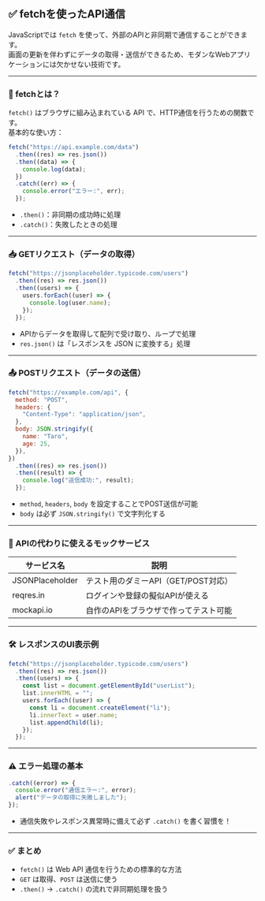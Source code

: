 ## ✅ fetchを使ったAPI通信

JavaScriptでは `fetch` を使って、外部のAPIと非同期で通信することができます。  
画面の更新を伴わずにデータの取得・送信ができるため、モダンなWebアプリケーションには欠かせない技術です。

---

### 🔄 fetchとは？

`fetch()` はブラウザに組み込まれている API で、HTTP通信を行うための関数です。  
基本的な使い方：

```js
fetch("https://api.example.com/data")
  .then((res) => res.json())
  .then((data) => {
    console.log(data);
  })
  .catch((err) => {
    console.error("エラー:", err);
  });
```

- `.then()`：非同期の成功時に処理
- `.catch()`：失敗したときの処理

---

### 📥 GETリクエスト（データの取得）

```js
fetch("https://jsonplaceholder.typicode.com/users")
  .then((res) => res.json())
  .then((users) => {
    users.forEach((user) => {
      console.log(user.name);
    });
  });
```

- APIからデータを取得して配列で受け取り、ループで処理
- `res.json()` は「レスポンスを JSON に変換する」処理

---

### 📤 POSTリクエスト（データの送信）

```js
fetch("https://example.com/api", {
  method: "POST",
  headers: {
    "Content-Type": "application/json",
  },
  body: JSON.stringify({
    name: "Taro",
    age: 25,
  }),
})
  .then((res) => res.json())
  .then((result) => {
    console.log("送信成功:", result);
  });
```

- `method`, `headers`, `body` を設定することでPOST送信が可能
- `body` は必ず `JSON.stringify()` で文字列化する

---

### 🧪 APIの代わりに使えるモックサービス

| サービス名 | 説明 |
|------------|------|
| JSONPlaceholder | テスト用のダミーAPI（GET/POST対応） |
| reqres.in | ログインや登録の擬似APIが使える |
| mockapi.io | 自作のAPIをブラウザで作ってテスト可能 |

---

### 🛠️ レスポンスのUI表示例

```js
fetch("https://jsonplaceholder.typicode.com/users")
  .then((res) => res.json())
  .then((users) => {
    const list = document.getElementById("userList");
    list.innerHTML = "";
    users.forEach((user) => {
      const li = document.createElement("li");
      li.innerText = user.name;
      list.appendChild(li);
    });
  });
```

---

### ⚠️ エラー処理の基本

```js
.catch((error) => {
  console.error("通信エラー:", error);
  alert("データの取得に失敗しました");
});
```

- 通信失敗やレスポンス異常時に備えて必ず `.catch()` を書く習慣を！

---

### ✅ まとめ

- `fetch()` は Web API 通信を行うための標準的な方法
- `GET` は取得、`POST` は送信に使う
- `.then()` → `.catch()` の流れで非同期処理を扱う